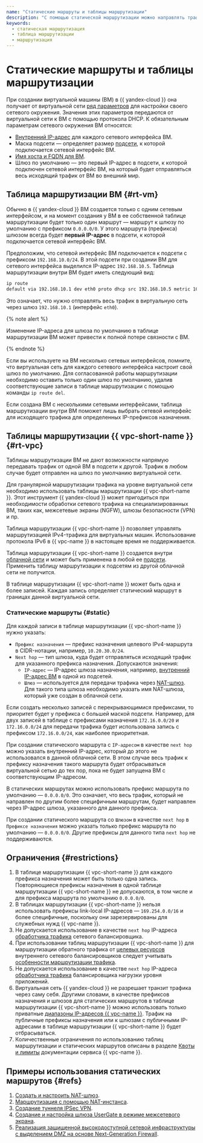 ```yaml
---
name: "Статические маршруты и таблицы маршрутизации"
description: "С помощью статической маршрутизации можно направлять трафик из подсети на заданные диапазоны IP-адресов через указанные в качестве next hop виртуальные машины. Маршрутизация осуществляется с помощью таблиц маршрутизации. Таблица маршрутизации привязывается к подсети и не может содержать повторяющихся префиксов."
keywords:
  - статическая маршрутизация
  - таблица маршрутизации
  - маршрутизация
---
```


# Статические маршруты и таблицы маршрутизации

При создании виртуальной машины (ВМ) в {{ yandex-cloud }} она получает от виртуальной сети [ряд параметров](../../compute/concepts/network.md) для настройки своего сетевого окружения. Значения этих параметров передаются от виртуальной сети к ВМ с помощью протокола DHCP. К обязательным параметрам сетевого окружения ВМ относятся:

* [Внутренний IP-адрес](../../compute/concepts/network.md#internal-ip) для каждого сетевого интерфейса ВМ.
* Маска подсети — определяет размер [подсети](./network.md#subnet), к которой подключается сетевой интерфейс ВМ.
* [Имя хоста и FQDN для ВМ](../../compute/concepts/network.md#hostname).
* Шлюз по умолчанию — это первый IP-адрес в подсети, к которой подключен сетевой интерфейс ВМ, на который будет отправляться весь исходящий трафик от ВМ во внешний мир.

## Таблица маршрутизации ВМ {#rt-vm}

Обычно в {{ yandex-cloud }} ВМ создается только с одним сетевым интерфейсом, и на момент создания у ВМ в ее собственной таблице маршрутизации будет только один маршрут — маршрут к шлюзу по умолчанию с префиксом `0.0.0.0/0`. У этого маршрута (префикса) шлюзом всегда будет **первый IP-адрес** в подсети, к которой подключается сетевой интерфейс ВМ.

Предположим, что сетевой интерфейс ВМ подключается к подсети с префиксом `192.168.10.0/24`. В этой подсети при создании ВМ для сетевого интерфейса выделился IP-адрес `192.168.10.5`. Таблица маршрутизации внутри ВМ будет иметь следующий вид:

```bash
ip route
default via 192.168.10.1 dev eth0 proto dhcp src 192.168.10.5 metric 100
```

Это означает, что нужно отправлять весь трафик в виртуальную сеть через шлюз `192.168.10.1` (интерфейс `eth0`).

{% note alert %}

Изменение IP-адреса для шлюза по умолчанию в таблице маршрутизации ВМ может привести к полной потере связности с ВМ.

{% endnote %}

Если вы используете на ВМ несколько сетевых интерфейсов, помните, что виртуальная сеть для каждого сетевого интерфейса настроит свой шлюз по умолчанию. Для согласованной работы маршрутизации необходимо оставить только один шлюз по умолчанию, удалив соответствующие записи в таблице маршрутизации с помощью команды `ip route del`.

Если создана ВМ с несколькими сетевыми интерфейсами, таблица маршрутизации внутри ВМ поможет лишь выбрать сетевой интерфейс для исходящего трафика для определенных IP-префиксов назначения.

## Таблицы маршрутизации {{ vpc-short-name }} {#rt-vpc}

Таблицы маршрутизации ВМ не дают возможности напрямую передавать трафик от одной ВМ в подсети к другой. Трафик в любом случае будет отправлен на шлюз по умолчанию виртуальной сети.

Для гранулярной маршрутизации трафика на уровне виртуальной сети необходимо использовать таблицы маршрутизации {{ vpc-short-name }}. Этот инструмент {{ yandex-cloud }} может пригодиться при необходимости обработки сетевого трафика на специализированных ВМ, таких как, межсетевые экраны (NGFW), шлюзы безопасности (VPN) и пр.

Таблица маршрутизации {{ vpc-short-name }} позволяет управлять маршрутизацией IPv4-трафика для виртуальных машин. Использование протокола IPv6 в {{ vpc-name }} в настоящее время не поддерживается.

Таблица маршрутизации {{ vpc-short-name }} создается внутри [облачной сети](https://cloud.yandex.ru/docs/vpc/concepts/network#network) и может быть применена в любой ее [подсети](https://cloud.yandex.ru/docs/vpc/concepts/network#subnet). Применить таблицу маршрутизации к подсетям из другой облачной сети не получится.

В таблице маршрутизации {{ vpc-short-name }} может быть одна и более записей. Каждая запись определяет статический маршрут в границах данной виртуальной сети.

### Статические маршруты {#static}

Для каждой записи в таблице маршрутизации {{ vpc-short-name }} нужно указать:

* `Префикс назначения` — префикс назначения целевого IPv4-маршрута в CIDR-нотации, например, `10.20.30.0/24`.
* `Next hop` — тип шлюза, куда будет отправляться исходящий трафик для указанного префикса назначения. Допускаются значения:
    * `IP-адрес` — IP-адрес шлюза назначения, например, [внутренний IP-адрес ВМ](../../compute/concepts/network.md#internal-ip) в одной из подсетей.
    * `Шлюз` — используется для передачи трафика через [NAT-шлюз](./gateways.md#nat-gateway). Для такого типа шлюза необходимо указать имя NAT-шлюза, который уже создан в облачной сети.

Если создать несколько записей с перекрывающимися префиксами, то приоритет будет у префикса с большей маской подсети. Например, для двух записей в таблице с префиксами назначения `172.16.0.0/20` и `172.16.0.0/24` для передачи трафика будет использована запись с префиксом `172.16.0.0/24`, как наиболее приоритетная.

При создании статического маршрута c `IP-адресом` в качестве `next hop` можно указать внутренний IP-адрес, который до этого не использовался в данной облачной сети. В этом случае весь трафик к префиксу назначения такого маршрута будет отбрасываться виртуальной сетью до тех пор, пока не будет запущена ВМ с соответствующим IP-адресом.

В статических маршрутах можно использовать префикс маршрута по умолчанию — `0.0.0.0/0`. Это означает, что весь трафик, который не направлен по другим более специфичным маршрутам, будет направлен через IP-адрес шлюза, указанного для данного префикса.

При создании статического маршрута cо `Шлюзом` в качестве `next hop` в `Префиксе назначения` можно указать только префикс маршрута по умолчанию — `0.0.0.0/0`. Другие префиксы для данного типа `next hop` не поддерживаются.


## Ограничения {#restrictions}

1. В таблице маршрутизации {{ vpc-short-name }} для каждого префикса назначения может быть только одна запись. Повторяющиеся префиксы назначения в одной таблице маршрутизации {{ vpc-short-name }} не допускаются, в том числе и для префикса маршрута по умолчанию `0.0.0.0/0`.
1. В таблицах маршрутизации {{ vpc-short-name }} нельзя использовать префиксы link-local IP-адресов — `169.254.0.0/16` и более специфичные, поскольку они зарезервированы для служебных нужд {{ vpc-name }}.
1. Не допускается использование в качестве `next hop` IP-адреса [обработчика трафика](../../network-load-balancer/concepts/listener.md) сетевого балансировщика.
1. При использовании таблиц маршрутизации {{ vpc-short-name }} для маршрутизации обратного трафика от [целевых ресурсов](../../network-load-balancer/concepts/target-resources.md) внутреннего сетевого балансировщиков следует учитывать [особенности маршрутизации трафика](../../network-load-balancer/concepts/specifics.md#nlb-int-routing). 
1. Не допускается использование в качестве `next hop` IP-адреса [обработчика трафика](../../application-load-balancer/concepts/application-load-balancer.md#listener) балансировщика нагрузки уровня приложений.
1. Виртуальная сеть {{ yandex-cloud }} не разрешает транзит трафика через саму себя. Другими словами, в качестве префиксов назначения и шлюзов для статических маршрутов в таблице маршрутизации {{ vpc-short-name }} можно использовать только приватные [диапазоны IP-адресов {{ vpc-name }}](../../vpc/concepts/network.md#subnet). Трафик на публичные префиксы назначения или к шлюзам с публичными IP-адресами в таблице маршрутизации {{ vpc-short-name }} будет отбрасываться.
1. Количественные ограничения по использованию таблиц маршрутизации и статических маршрутов описаны в разделе [Квоты и лимиты](./limits.md#vpc-quotas) документации сервиса {{ vpc-name }}.


## Примеры использования статических маршрутов {#refs}

1. [Создать и настроить NAT-шлюз](../operations/create-nat-gateway.md).
1. [Маршрутизация с помощью NAT-инстанса](../../tutorials/routing/nat-instance.md).
1. [Создание туннеля IPSec VPN](../../tutorials/routing/ipsec/index.md).
1. [Создание и настройка шлюза UserGate в режиме межсетевого экрана](../../tutorials/routing/usergate-firewall.md).
1. [Реализация защищенной высокодоступной сетевой инфраструктуры с выделением DMZ на основе Next-Generation Firewall](../../tutorials/routing/high-accessible-dmz.md).
